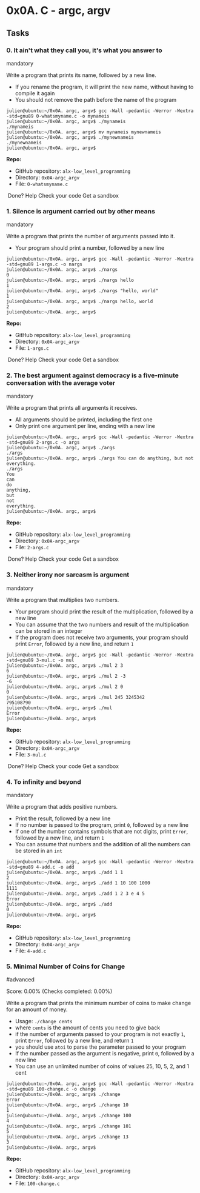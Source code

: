 0x0A. C - argc, argv
====================

Tasks
-----

### 0\. It ain't what they call you, it's what you answer to

mandatory

Write a program that prints its name, followed by a new line.

-   If you rename the program, it will print the new name, without having to compile it again
-   You should not remove the path before the name of the program

```
julien@ubuntu:~/0x0A. argc, argv$ gcc -Wall -pedantic -Werror -Wextra -std=gnu89 0-whatsmyname.c -o mynameis
julien@ubuntu:~/0x0A. argc, argv$ ./mynameis
./mynameis
julien@ubuntu:~/0x0A. argc, argv$ mv mynameis mynewnameis
julien@ubuntu:~/0x0A. argc, argv$ ./mynewnameis
./mynewnameis
julien@ubuntu:~/0x0A. argc, argv$

```

**Repo:**

-   GitHub repository: `alx-low_level_programming`
-   Directory: `0x0A-argc_argv`
-   File: `0-whatsmyname.c`

 Done? Help Check your code Get a sandbox

### 1\. Silence is argument carried out by other means

mandatory

Write a program that prints the number of arguments passed into it.

-   Your program should print a number, followed by a new line

```
julien@ubuntu:~/0x0A. argc, argv$ gcc -Wall -pedantic -Werror -Wextra -std=gnu89 1-args.c -o nargs
julien@ubuntu:~/0x0A. argc, argv$ ./nargs
0
julien@ubuntu:~/0x0A. argc, argv$ ./nargs hello
1
julien@ubuntu:~/0x0A. argc, argv$ ./nargs "hello, world"
1
julien@ubuntu:~/0x0A. argc, argv$ ./nargs hello, world
2
julien@ubuntu:~/0x0A. argc, argv$

```

**Repo:**

-   GitHub repository: `alx-low_level_programming`
-   Directory: `0x0A-argc_argv`
-   File: `1-args.c`

 Done? Help Check your code Get a sandbox

### 2\. The best argument against democracy is a five-minute conversation with the average voter

mandatory

Write a program that prints all arguments it receives.

-   All arguments should be printed, including the first one
-   Only print one argument per line, ending with a new line

```
julien@ubuntu:~/0x0A. argc, argv$ gcc -Wall -pedantic -Werror -Wextra -std=gnu89 2-args.c -o args
julien@ubuntu:~/0x0A. argc, argv$ ./args
./args
julien@ubuntu:~/0x0A. argc, argv$ ./args You can do anything, but not everything.
./args
You
can
do
anything,
but
not
everything.
julien@ubuntu:~/0x0A. argc, argv$

```

**Repo:**

-   GitHub repository: `alx-low_level_programming`
-   Directory: `0x0A-argc_argv`
-   File: `2-args.c`

 Done? Help Check your code Get a sandbox

### 3\. Neither irony nor sarcasm is argument

mandatory

Write a program that multiplies two numbers.

-   Your program should print the result of the multiplication, followed by a new line
-   You can assume that the two numbers and result of the multiplication can be stored in an integer
-   If the program does not receive two arguments, your program should print `Error`, followed by a new line, and return `1`

```
julien@ubuntu:~/0x0A. argc, argv$ gcc -Wall -pedantic -Werror -Wextra -std=gnu89 3-mul.c -o mul
julien@ubuntu:~/0x0A. argc, argv$ ./mul 2 3
6
julien@ubuntu:~/0x0A. argc, argv$ ./mul 2 -3
-6
julien@ubuntu:~/0x0A. argc, argv$ ./mul 2 0
0
julien@ubuntu:~/0x0A. argc, argv$ ./mul 245 3245342
795108790
julien@ubuntu:~/0x0A. argc, argv$ ./mul
Error
julien@ubuntu:~/0x0A. argc, argv$

```

**Repo:**

-   GitHub repository: `alx-low_level_programming`
-   Directory: `0x0A-argc_argv`
-   File: `3-mul.c`

 Done? Help Check your code Get a sandbox

### 4\. To infinity and beyond

mandatory

Write a program that adds positive numbers.

-   Print the result, followed by a new line
-   If no number is passed to the program, print `0`, followed by a new line
-   If one of the number contains symbols that are not digits, print `Error`, followed by a new line, and return `1`
-   You can assume that numbers and the addition of all the numbers can be stored in an `int`

```
julien@ubuntu:~/0x0A. argc, argv$ gcc -Wall -pedantic -Werror -Wextra -std=gnu89 4-add.c -o add
julien@ubuntu:~/0x0A. argc, argv$ ./add 1 1
2
julien@ubuntu:~/0x0A. argc, argv$ ./add 1 10 100 1000
1111
julien@ubuntu:~/0x0A. argc, argv$ ./add 1 2 3 e 4 5
Error
julien@ubuntu:~/0x0A. argc, argv$ ./add
0
julien@ubuntu:~/0x0A. argc, argv$

```

**Repo:**

-   GitHub repository: `alx-low_level_programming`
-   Directory: `0x0A-argc_argv`
-   File: `4-add.c`

### 5\. Minimal Number of Coins for Change

#advanced

Score: 0.00% (Checks completed: 0.00%)

Write a program that prints the minimum number of coins to make change for an amount of money.

-   Usage: `./change cents`
-   where `cents` is the amount of cents you need to give back
-   if the number of arguments passed to your program is not exactly `1`, print `Error`, followed by a new line, and return `1`
-   you should use `atoi` to parse the parameter passed to your program
-   If the number passed as the argument is negative, print `0`, followed by a new line
-   You can use an unlimited number of coins of values 25, 10, 5, 2, and 1 cent

```
julien@ubuntu:~/0x0A. argc, argv$ gcc -Wall -pedantic -Werror -Wextra -std=gnu89 100-change.c -o change
julien@ubuntu:~/0x0A. argc, argv$ ./change
Error
julien@ubuntu:~/0x0A. argc, argv$ ./change 10
1
julien@ubuntu:~/0x0A. argc, argv$ ./change 100
4
julien@ubuntu:~/0x0A. argc, argv$ ./change 101
5
julien@ubuntu:~/0x0A. argc, argv$ ./change 13
3
julien@ubuntu:~/0x0A. argc, argv$

```

**Repo:**

-   GitHub repository: `alx-low_level_programming`
-   Directory: `0x0A-argc_argv`
-   File: `100-change.c`